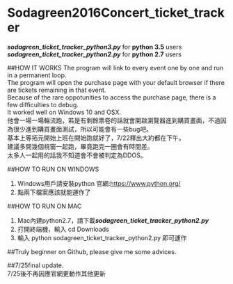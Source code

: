 # Sodagreen2016Concert_ticket_tracker
***sodagreen_ticket_tracker_python3.py*** for **python 3.5** users  
***sodagreen_ticket_tracker_python2.py*** for **python 2.7** users  

##HOW IT WORKS
The program will link to every event one by one and run in a permanent loop.  
The program will open the purchase page with your default browser if there are tickets remaining in that event.  
Because of the rare oppotunities to access the purchase page, there is a few difficulties to debug.  
It worked well on Windows 10 and OSX.  
他會一場一場輪流跑，若是有剩餘票卷的話就會開啟瀏覽器進到購買畫面，不過因為很少進到購買畫面測試，所以可能會有一些bug吧。  
基本上等拓元開始上班在開始跑就好了，7/22釋出大約都在下午。  
建議多開幾個視窗一起跑，畢竟跑完一圈會有時間差。  
太多人一起用的話我不知道會不會被判定為DDOS。  

##HOW TO RUN ON WINDOWS
1. Windows用戶請安裝python 官網:https://www.python.org/
2. 點兩下檔案應該就能運作了

##HOW TO RUN ON MAC  
1. Mac內建python2.7，請下載***sodagreen_ticket_tracker_python2.py***
2. 打開終端機，輸入 cd Downloads
3. 輸入 python sodagreen_ticket_tracker_python2.py 即可運作

##Truly beginner on Github, please give me some advices.

##7/25final update.  
7/25後不再因應官網更動作其他更新
